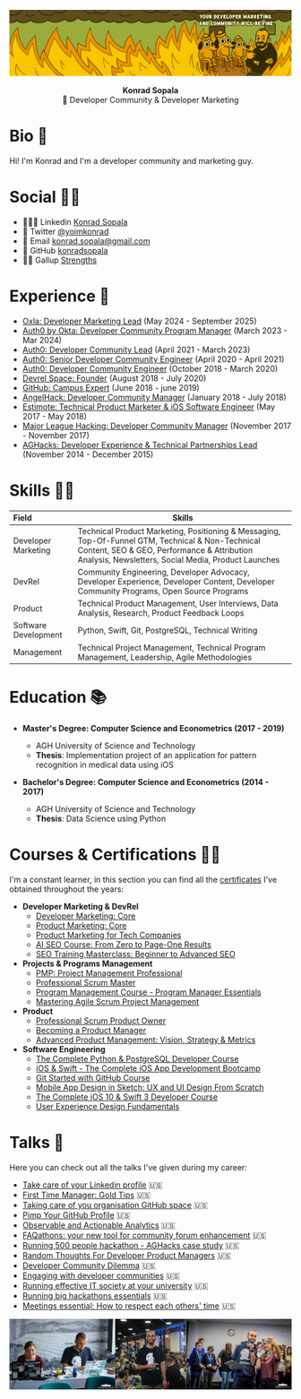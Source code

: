 ![](/Assets/ThisIsFine.png)

<p align="center">
<b> Konrad Sopala </b> <br>
🔧 Developer Community & Developer Marketing <br>
</p>

# Bio 👋

Hi! I'm Konrad and I'm a developer community and marketing guy.

# Social 🤜🤛

* 👨🏽‍🎓 Linkedin  [Konrad Sopala](https://www.linkedin.com/in/konradsopala/)
* 🐤 Twitter  [@yoimkonrad](https://x.com/yoimkonrad)
* 📧 Email  [konrad.sopala@gmail.com](konrad.sopala@gmail.com)
* 🐙 GitHub  [konradsopala](https://github.com/konradsopala)
* 💪🏼 Gallup [Strengths](/GallupInstitute/CliftonStrengthsFinder.md)

# Experience 🧓

* [Oxla: Developer Marketing Lead](https://www.oxla.com/) (May 2024 - September 2025) <br>
* [Auth0 by Okta: Developer Community Program Manager](https://auth0.com/) (March 2023 - Mar 2024) <br>
* [Auth0: Developer Community Lead](https://auth0.com/) (April 2021 - March 2023) <br>
* [Auth0: Senior Developer Community Engineer](https://auth0.com/) (April 2020 - April 2021) <br>
* [Auth0: Developer Community Engineer](https://auth0.com/) (October 2018 - March 2020) <br>
* [Devrel Space: Founder](https://twitter.com/devrelspace) (August 2018 - July 2020) <br>
* [GitHub: Campus Expert](https://githubcampus.expert/) (June 2018 - june 2019) <br>
* [AngelHack: Developer Community Manager](https://angelhack.com/) (January 2018 - July 2018) <br>
* [Estimote: Technical Product Marketer & iOS Software Engineer](https://estimote.com/) (May 2017 - May 2018) <br>
* [Major League Hacking: Developer Community Manager](https://mlh.io/) (November 2017 - November 2017) <br>
* [AGHacks: Developer Experience & Technical Partnerships Lead](https://www.facebook.com/AGHacks/?locale=pl_PL) (November 2014 - December 2015) <br>

# Skills 🙅‍♂️

|         Field                 | Skills                                                                                                                                                                                                 |
|:------------------------------|--------------------------------------------------------------------------------------------------------------------------------------------------------------------------------------------------------|
|   Developer Marketing         | Technical Product Marketing, Positioning & Messaging, Top-Of-Funnel GTM, Technical & Non-Technical Content, SEO & GEO, Performance & Attribution Analysis, Newsletters, Social Media, Product Launches |
|        DevRel                 | Community Engineering, Developer Advocacy, Developer Experience, Developer Content, Developer Community Programs, Open Source Programs                                                                 |
|        Product                | Technical Product Management,  User Interviews, Data Analysis, Research, Product Feedback Loops                                                                                                        |
|     Software Development      | Python, Swift, Git, PostgreSQL, Technical Writing                                                                                                                                                      |
|      Management               | Technical Project Management, Technical Program Management, Leadership, Agile Methodologies                                                                                                            |

# Education 📚

* **Master's Degree: Computer Science and Econometrics (2017 - 2019)**
    * AGH University of Science and Technology
    * **Thesis**: Implementation project of an application for pattern recognition in medical data using iOS

* **Bachelor's Degree: Computer Science and Econometrics (2014 - 2017)**
    * AGH University of Science and Technology
    * **Thesis**: Data Science using Python

# Courses & Certifications 👨‍🏫

I'm a constant learner, in this section you can find all the [certificates](/Certificates) I've obtained throughout the years:

* **Developer Marketing & DevRel**
   * [Developer Marketing: Core](/Certificates/ProductMarketingAlliance/DeveloperMarketingCore.pdf)
   * [Product Marketing: Core](/Certificates/ProductMarketingAlliance/ProductMarketingCore.pdf)
   * [Product Marketing for Tech Companies](/Certificates/Udemy/ProductMarketingManagement.pdf)
   * [AI SEO Course: From Zero to Page-One Results](/Certificates/Udemy/AISEOCourse.pdf)
   * [SEO Training Masterclass: Beginner to Advanced SEO](/Certificates/Udemy/SEOTrainingMasterclass.pdf)
* **Projects & Programs Management**
   * [PMP: Project Management Professional](/Certificates/PMI/PMPCertification.pdf)
   * [Professional Scrum Master](/Certificates/Scrum.org/ProfessionalScrumMasterKonradSopala.pdf)
   * [Program Management Course - Program Manager Essentials](/Certificates/Udemy/ProgramManagementCourse.pdf)
   * [Mastering Agile Scrum Project Management](/Certificates/Udemy/AgileScrumProjectManagementCertificate.pdf)
* **Product**
   * [Professional Scrum Product Owner](Certificates/Scrum.org/ProfessionalProductownerKonradSopala.pdf)
   * [Becoming a Product Manager](/Certificates/Udemy/ProductManagerCourse.pdf)
   * [Advanced Product Management: Vision, Strategy & Metrics](/Certificates/Udemy/VisionStrategyMetricsForProductManagers.pdf)
* **Software Engineering**
   * [The Complete Python & PostgreSQL Developer Course](/Certificates/Udemy/CompletePythonPostgreSQLCertificate.pdf)
   * [iOS & Swift - The Complete iOS App Development Bootcamp](/Certificates/Udemy/CompleteiOSBootcamp.pdf)
   * [Git Started with GitHub Course](/Certificates/Udemy/GitStartedWithGitHubCertificate.pdf)
   * [Mobile App Design in Sketch: UX and UI Design From Scratch](/Certificates/Udemy/SketchCertificate.pdf)
   * [The Complete iOS 10 & Swift 3 Developer Course](/Certificates/Udemy/iOSDeveloperCertificate.pdf)
   * [User Experience Design Fundamentals](/Certificates/Udemy/UserExperienceFundamentalsCertificate.pdf)

# Talks 🎤

Here you can check out all the talks I've given during my career:

* [Take care of your Linkedin profile](/Presentations/TakeCareOfYourLinkedinLProfile.pdf) 🇺🇸<br>
* [First Time Manager: Gold Tips](/Presentations/FirstTimeManager.pdf) 🇺🇸<br>
* [Taking care of you organisation GitHub space](/Presentations/CompanyGitHubSpace.pdf) 🇺🇸<br>
* [Pimp Your GitHub Profile](/Presentations/PimpYourGitHubProfile.pdf) 🇺🇸<br>
* [Observable and Actionable Analytics](/Presentations/ObservableAndActionableAnalytics.pdf) 🇺🇸<br>
* [FAQathons: your new tool for community forum enhancement](/Presentations/FAQathons.pdf) 🇺🇸<br>
* [Running 500 people hackathon - AGHacks case study](/Presentations/Running500peoplehackathon.pdf) 🇺🇸<br>
* [Random Thoughts For Developer Product Managers](/Presentations/RandomThoughtsForDeveloperProductManagers.pdf) 🇺🇸<br>
* [Developer Community Dilemma](/Presentations/DeveloperCommunityDilemma.pdf) 🇺🇸<br>
* [Engaging with developer communities](/Presentations/EngagingWithDeveloperCommunity.pdf) 🇺🇸<br>
* [Running effective IT society at your university](/Presentations/GitHubCampusExpertsPresentation.pdf) 🇺🇸<br>
* [Running big hackathons essentials](/Presentations/RunningBigHackathons.pdf) 🇺🇸<br>
* [Meetings essential: How to respect each others' time](/Presentations/MeetingsEssentials.pdf) 🇺🇸<br>

![](/Assets/CoverBottom.png)
